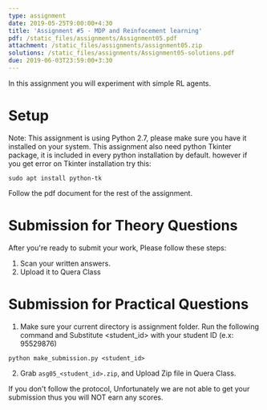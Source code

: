 ```yaml
---
type: assignment
date: 2019-05-25T9:00:00+4:30
title: 'Assignment #5 - MDP and Reinfocement learning'
pdf: /static_files/assignments/Assignment05.pdf
attachment: /static_files/assignments/assignment05.zip
solutions: /static_files/assignments/Assignment05-solutions.pdf
due: 2019-06-03T23:59:00+3:30
---
```

In this assignment you will experiment with simple RL agents.


# Setup
Note: This assignment is using Python 2.7, please make sure you have it installed on your system. This assignment also need python Tkinter package, it is included in every python installation by default. however if you get error on Tkinter installation try this:
```
sudo apt install python-tk
```

Follow the pdf document for the rest of the assignment.

# Submission for Theory Questions
After you're ready to submit your work, Please follow these steps:
1. Scan your written answers.
2. Upload it to Quera Class


# Submission for Practical Questions
1. Make sure your current directory is assignment folder. Run the following command and Substitute \<student_id>  with your student ID (e.x: 95529876)
```
python make_submission.py <student_id>
```
2. Grab ```asg05_<student_id>.zip```, and Upload Zip file in Quera Class.

If you don't follow the protocol, Unfortunately we are not able to get your submission thus you will NOT earn any scores.
